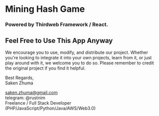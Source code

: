 
# Mining Hash Game<br />
### Powered by Thirdweb Framework / React.

## Feel Free to Use This App Anyway

We encourage you to use, modify, and distribute our project. Whether you're looking to integrate it into your own projects, learn from it, or just play around with it, we welcome you to do so. Please remember to credit the original project if you find it helpful.

Best Regards,<br />
Saken Zhuma

saken.zhuma@gmail.com <br />
telegram: @rustnim <br />
Freelance / Full Stack Developer <br />
(PHP/JavaScript/Python/Java/AWS/Web3.0) <br />
